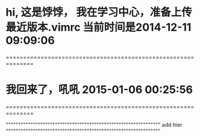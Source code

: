 hi, 这是饽饽， 我在学习中心，准备上传最近版本.vimrc
当前时间是2014-12-11 09:09:06 
============================================================== 
============================================================== 

我回来了，吼吼
2015-01-06 00:25:56
============================================================== 
============================================================== 

""""""""""""""""""""""""""""""""""""""""""""""""""""""""""""""" 
add hier
""""""""""""""""""""""""""""""""""""""""""""""""""""""""""""""" 
